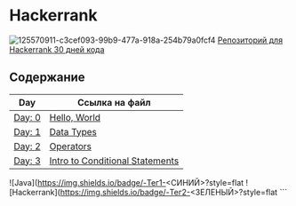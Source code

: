 # Hackerrank

![125570911-c3cef093-99b9-477a-918a-254b79a0fcf4](https://github.com/dideles/Hackerrank/assets/172602565/8938266d-fc6f-45e9-8fdd-5be401c48f24)
[Репозиторий для Hackerrank 30 дней кода](https://github.com/dideles/Hackerrank/tree/main/Thirty_Days_of_Code) 


## Содержание

| Day | Ссылка на файл |
| -------------- | -------------- |
| [Day: 0](https://www.hackerrank.com/challenges/30-hello-world/problem?isFullScreen=true)  | [Hello, World](https://github.com/dideles/Hackerrank/blob/main/Thirty_Days_of_Code/Day_0_Hello_World/Solution.java) |
| [Day: 1](https://www.hackerrank.com/challenges/30-data-types/problem?isFullScreen=true)     | [Data Types](https://github.com/dideles/Hackerrank/blob/main/Thirty_Days_of_Code/Day_1_Data_Types/Solution.java) |
| [Day: 2](https://www.hackerrank.com/challenges/30-operators/problem?isFullScreen=true)     | [Operators](https://github.com/dideles/Hackerrank/tree/main/Thirty_Days_of_Code/Day_2_Operators) |
| [Day: 3](https://www.hackerrank.com/challenges/30-conditional-statements/problem?isFullScreen=true)  | [Intro to Conditional Statements](https://github.com/dideles/Hackerrank/blob/main/Thirty_Days_of_Code/Day_3_Intro_to_Conditional_Statement/Solution.java) |

![Java](https://img.shields.io/badge/-Тег1-<СИНИЙ>?style=flat   ![Hackerrank](https://img.shields.io/badge/-Тег2-<ЗЕЛЕНЫЙ>?style=flat   ```
